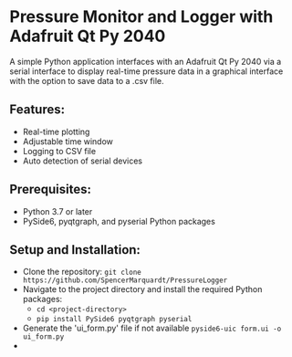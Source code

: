 # Pressure Monitor and Logger with Adafruit Qt Py 2040
A simple Python application interfaces with an Adafruit Qt Py 2040 via a serial interface to display real-time pressure data in a graphical interface with the option to save data to a .csv file.

## Features:
* Real-time plotting
* Adjustable time window
* Logging to CSV file
* Auto detection of serial devices

## Prerequisites:
* Python 3.7 or later
* PySide6, pyqtgraph, and pyserial Python packages

## Setup and Installation:
* Clone the repository: `git clone https://github.com/SpencerMarquardt/PressureLogger`
* Navigate to the project directory and install the required Python packages:
  * `cd <project-directory>`
  * `pip install PySide6 pyqtgraph pyserial`
* Generate the 'ui_form.py' file if not available `pyside6-uic form.ui -o ui_form.py`
* 
